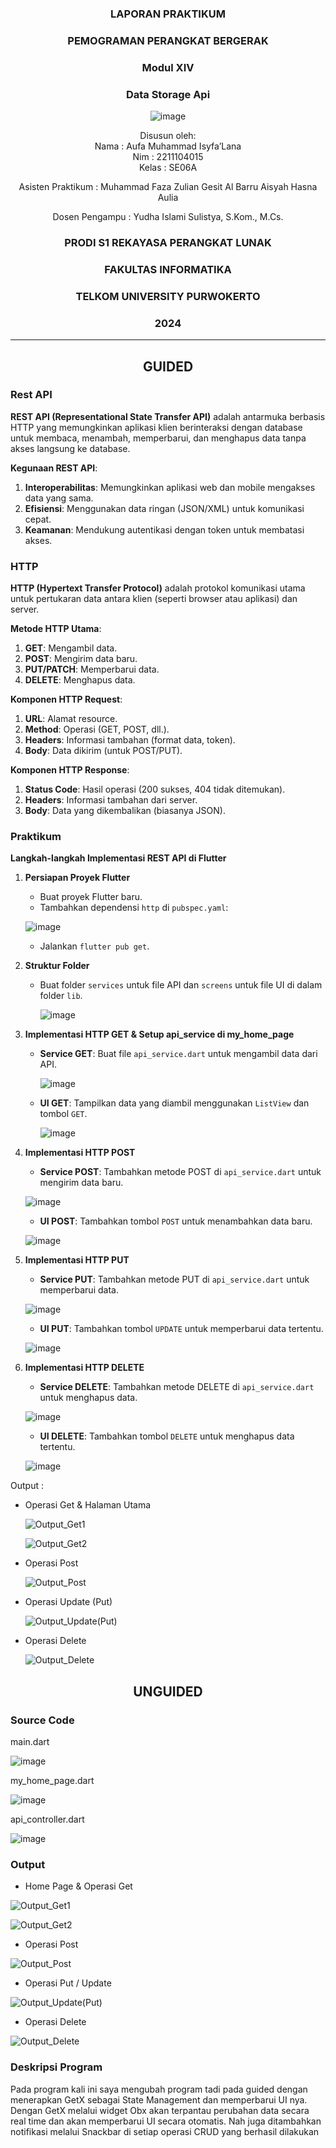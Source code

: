 <div align="center">

### LAPORAN PRAKTIKUM

### PEMOGRAMAN PERANGKAT BERGERAK

### Modul XIV
### Data Storage Api

![image](https://github.com/user-attachments/assets/2948daec-1e7a-4765-8f23-df638a387c87)

Disusun oleh:  
Nama : Aufa Muhammad Isyfa’Lana  
Nim : 2211104015  
Kelas : SE06A

Asisten Praktikum : 
Muhammad Faza Zulian Gesit Al Barru 
Aisyah Hasna Aulia 

Dosen Pengampu : 
Yudha Islami Sulistya, S.Kom., M.Cs. 

### PRODI S1 REKAYASA PERANGKAT LUNAK  
### FAKULTAS INFORMATIKA  
### TELKOM UNIVERSITY PURWOKERTO  
### 2024

</div>

---
<div align="center">

## GUIDED
</div>

### Rest API
**REST API (Representational State Transfer API)** adalah antarmuka berbasis HTTP yang memungkinkan aplikasi klien berinteraksi dengan database untuk membaca, menambah, memperbarui, dan menghapus data tanpa akses langsung ke database.

**Kegunaan REST API**:  
1. **Interoperabilitas**: Memungkinkan aplikasi web dan mobile mengakses data yang sama.  
2. **Efisiensi**: Menggunakan data ringan (JSON/XML) untuk komunikasi cepat.  
3. **Keamanan**: Mendukung autentikasi dengan token untuk membatasi akses.

### HTTP
**HTTP (Hypertext Transfer Protocol)** adalah protokol komunikasi utama untuk pertukaran data antara klien (seperti browser atau aplikasi) dan server.

**Metode HTTP Utama**:  
1. **GET**: Mengambil data.  
2. **POST**: Mengirim data baru.  
3. **PUT/PATCH**: Memperbarui data.  
4. **DELETE**: Menghapus data.  

**Komponen HTTP Request**:  
1. **URL**: Alamat resource.  
2. **Method**: Operasi (GET, POST, dll.).  
3. **Headers**: Informasi tambahan (format data, token).  
4. **Body**: Data dikirim (untuk POST/PUT).  

**Komponen HTTP Response**:  
1. **Status Code**: Hasil operasi (200 sukses, 404 tidak ditemukan).  
2. **Headers**: Informasi tambahan dari server.  
3. **Body**: Data yang dikembalikan (biasanya JSON).  

### Praktikum
**Langkah-langkah Implementasi REST API di Flutter**

1. **Persiapan Proyek Flutter**  
   - Buat proyek Flutter baru.  
   - Tambahkan dependensi `http` di `pubspec.yaml`:  

   ![image](https://github.com/user-attachments/assets/ab3cd85a-671f-4d6c-8cd6-4435d6cbf019)

   - Jalankan `flutter pub get`.

2. **Struktur Folder**  
   - Buat folder `services` untuk file API dan `screens` untuk file UI di dalam folder `lib`.

     ![image](https://github.com/user-attachments/assets/a3ab0d80-322e-4440-8ae1-c981a93a0718)


3. **Implementasi HTTP GET & Setup api_service di my_home_page**  
   - **Service GET**: Buat file `api_service.dart` untuk mengambil data dari API.

     ![image](https://github.com/user-attachments/assets/9c3926ec-b81b-4e3c-8d7e-676503abc131)

   - **UI GET**: Tampilkan data yang diambil menggunakan `ListView` dan tombol `GET`.
  
     ![image](https://github.com/user-attachments/assets/20df117a-65bd-4c94-afc7-c00dd430cd8b)
     

4. **Implementasi HTTP POST**  
   - **Service POST**: Tambahkan metode POST di `api_service.dart` untuk mengirim data baru.

   ![image](https://github.com/user-attachments/assets/5f6f90a9-a546-4629-9447-3939b9ef18aa)

     
   - **UI POST**: Tambahkan tombol `POST` untuk menambahkan data baru.

   ![image](https://github.com/user-attachments/assets/fd4ee6c0-339e-4a41-8ce7-32fa73b9b553)

5. **Implementasi HTTP PUT**  
   - **Service PUT**: Tambahkan metode PUT di `api_service.dart` untuk memperbarui data.

   ![image](https://github.com/user-attachments/assets/ba8bcaa8-f51a-4a81-b07f-cb8278551a89)


   - **UI PUT**: Tambahkan tombol `UPDATE` untuk memperbarui data tertentu.

   ![image](https://github.com/user-attachments/assets/ca26b540-dc30-483d-b53f-0808189c31db)


6. **Implementasi HTTP DELETE**  
   - **Service DELETE**: Tambahkan metode DELETE di `api_service.dart` untuk menghapus data.

   ![image](https://github.com/user-attachments/assets/6108441f-a972-4a1f-aa3b-5697ee3ae775)

   - **UI DELETE**: Tambahkan tombol `DELETE` untuk menghapus data tertentu.
  
   ![image](https://github.com/user-attachments/assets/e91144f1-959e-4c1e-8ab0-8e824a0a3592)

Output : 
- Operasi Get & Halaman Utama

  ![Output_Get1](https://github.com/user-attachments/assets/f7984abf-4a97-4c03-9ca2-731c5c647b40)

   ![Output_Get2](https://github.com/user-attachments/assets/79cd52ff-d156-4ee6-918c-8cc5f0e53c0d)

- Operasi Post

  ![Output_Post](https://github.com/user-attachments/assets/6201f3f0-3898-4451-a69f-0ec9ece173e7)

- Operasi Update (Put)

  ![Output_Update(Put)](https://github.com/user-attachments/assets/9c2d804a-cd20-45f3-96ac-d89b61a0609a)

- Operasi Delete

  ![Output_Delete](https://github.com/user-attachments/assets/f7576382-3512-480c-bd5f-d1fc02f2234c)


<div align="center">

## UNGUIDED
</div>

### Source Code 
main.dart 

![image](https://github.com/user-attachments/assets/4760c3fe-6c97-4980-ac94-e0aa61fb8ff4)

my_home_page.dart

![image](https://github.com/user-attachments/assets/ec336712-9d20-4d45-9b5f-8c9602aaf500)


api_controller.dart

![image](https://github.com/user-attachments/assets/5a247fec-4551-4e04-913e-5cb01ed98db7)


### Output 
- Home Page & Operasi Get

![Output_Get1](https://github.com/user-attachments/assets/ccaa6afe-45b1-41ea-995b-0bbcd66a7fe0)

![Output_Get2](https://github.com/user-attachments/assets/4043cfe8-e9ac-49b2-9de3-aab96f369683)

- Operasi Post

![Output_Post](https://github.com/user-attachments/assets/7ebbdfce-beab-464c-abfd-40730a4b5de2)

- Operasi Put / Update


![Output_Update(Put)](https://github.com/user-attachments/assets/6cd75101-7156-4927-9447-4adcdb0269b1)

- Operasi Delete

![Output_Delete](https://github.com/user-attachments/assets/def9157c-749f-4aed-9240-9ae3b56437a7)


### Deskripsi Program
Pada program kali ini saya mengubah program tadi pada guided dengan menerapkan GetX sebagai State Management dan memperbarui UI nya. Dengan GetX melalui widget Obx akan terpantau perubahan data secara real time dan akan memperbarui UI secara otomatis. Nah juga ditambahkan notifikasi melalui Snackbar di setiap operasi CRUD yang berhasil dilakukan 
